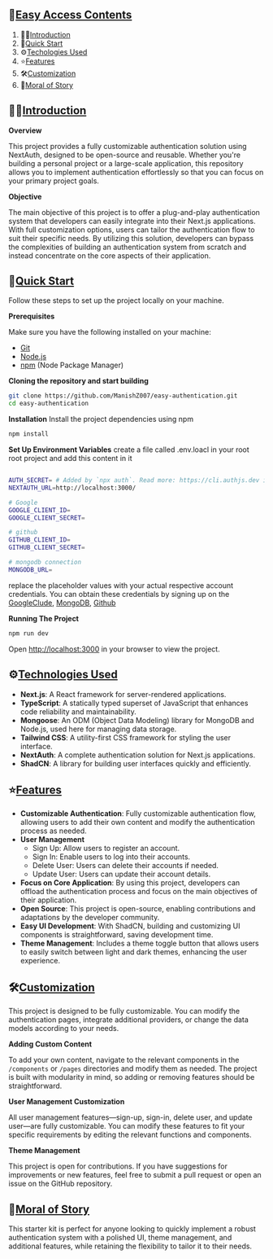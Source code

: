 ## 🧾<a href="easy-access-contents">Easy Access Contents</a>

1. 🙋‍♂️[Introduction](#introduction)
2. 🤩[Quick Start](#quick-start)
3. ⚙️[Techologies Used](#techologies-used)
4. ⭐[Features](#features)
5. 🛠️[Customization](#customization)
6. 🎊[Moral of Story](#moral-of-story)

## 🙋‍♂️<a href="introduction">Introduction</a>

**Overview**

This project provides a fully customizable authentication solution using NextAuth, designed to be open-source and reusable. Whether you're building a personal project or a large-scale application, this repository allows you to implement authentication effortlessly so that you can focus on your primary project goals.

**Objective**

The main objective of this project is to offer a plug-and-play authentication system that developers can easily integrate into their Next.js applications. With full customization options, users can tailor the authentication flow to suit their specific needs. By utilizing this solution, developers can bypass the complexities of building an authentication system from scratch and instead concentrate on the core aspects of their application.


## 🤩<a href="quick-start">Quick Start</a>

Follow these steps to set up the project locally on your machine.

**Prerequisites**

Make sure you have the following installed on your machine:

- [Git](https://git-scm.com/)
- [Node.js](https://nodejs.org/en)
- [npm](https://www.npmjs.com/) (Node Package Manager)

**Cloning the repository and start building**

```bash
git clone https://github.com/ManishZ007/easy-authentication.git
cd easy-authentication
```

**Installation**
Install the project dependencies using npm

```bash
npm install
```

**Set Up Environment Variables**
create a file called .env.loacl in your root root project and add this content in it

```bash

AUTH_SECRET= # Added by `npx auth`. Read more: https://cli.authjs.dev it will automatically generate this secret key
NEXTAUTH_URL=http://localhost:3000/

# Google
GOOGLE_CLIENT_ID=
GOOGLE_CLIENT_SECRET=

# github
GITHUB_CLIENT_ID=
GITHUB_CLIENT_SECRET=

# mongodb connection
MONGODB_URL=

```

replace the placeholder values with your actual respective account credentials. You can obtain these credentials by signing up on the [GoogleClude](https://console.cloud.google.com/welcome), [MongoDB](https://www.mongodb.com/), [Github](https://github.com)

**Running The Project**

```bash
npm run dev
```
Open [http://localhost:3000](http://localhost:3000) in your browser to view the project.

## ⚙️<a href="techologies-used">Technologies Used</a>

- **Next.js**: A React framework for server-rendered applications.
- **TypeScript**: A statically typed superset of JavaScript that enhances code reliability and maintainability.
- **Mongoose**: An ODM (Object Data Modeling) library for MongoDB and Node.js, used here for managing data storage.
- **Tailwind CSS**: A utility-first CSS framework for styling the user interface.
- **NextAuth**: A complete authentication solution for Next.js applications.
- **ShadCN**: A library for building user interfaces quickly and efficiently.

## ⭐<a href="features">Features</a>
- **Customizable Authentication**: Fully customizable authentication flow, allowing users to add their own content and modify the authentication process as needed.
- **User Management**
   - Sign Up: Allow users to register an account.
   - Sign In: Enable users to log into their accounts.
   - Delete User: Users can delete their accounts if needed.
   - Update User: Users can update their account details.
- **Focus on Core Application**: By using this project, developers can offload the authentication process and focus on the main objectives of their application.
- **Open Source**: This project is open-source, enabling contributions and adaptations by the developer community.
- **Easy UI Development**: With ShadCN, building and customizing UI components is straightforward, saving development time.
- **Theme Management**: Includes a theme toggle button that allows users to easily switch between light and dark themes, enhancing the user experience.


## 🛠️<a href="customization">Customization</a>

This project is designed to be fully customizable. You can modify the authentication pages, integrate additional providers, or change the data models according to your needs.

**Adding Custom Content**

To add your own content, navigate to the relevant components in the ```/components``` or ```/pages``` directories and modify them as needed. The project is built with modularity in mind, so adding or removing features should be straightforward.

**User Management Customization**

All user management features—sign-up, sign-in, delete user, and update user—are fully customizable. You can modify these features to fit your specific requirements by editing the relevant functions and components.

**Theme Management**

This project is open for contributions. If you have suggestions for improvements or new features, feel free to submit a pull request or open an issue on the GitHub repository.


## 🎊<a href="moral-of-story">Moral of Story</a>

This starter kit is perfect for anyone looking to quickly implement a robust authentication system with a polished UI, theme management, and additional features, while retaining the flexibility to tailor it to their needs.









